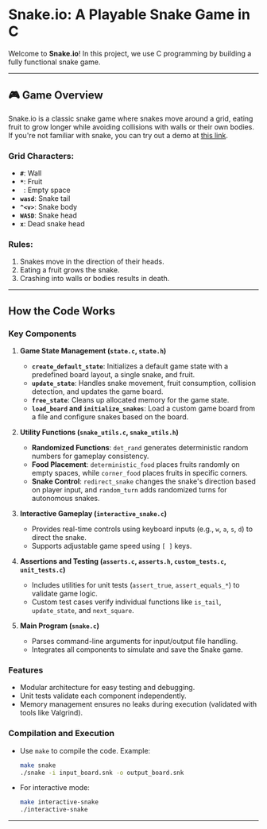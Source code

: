 # Snake.io: A Playable Snake Game in C

Welcome to **Snake.io**! In this project, we use C programming by building a fully functional snake game.

---

## 🎮 Game Overview
Snake.io is a classic snake game where snakes move around a grid, eating fruit to grow longer while avoiding collisions with walls or their own bodies. If you're not familiar with snake, you can try out a demo at [this link](https://cs61c.org/fa24/projects/proj1/#:~:text=If%20you%27re%20not%20familiar%20with%20snake%2C%20you%20can%20try%20out%20a%20demo%20at%20this%20link).

### Grid Characters:
- **`#`**: Wall  
- **`*`**: Fruit  
- **` `**: Empty space  
- **`wasd`**: Snake tail  
- **`^<v>`**: Snake body  
- **`WASD`**: Snake head  
- **`x`**: Dead snake head  

### Rules:
1. Snakes move in the direction of their heads.
2. Eating a fruit grows the snake.
3. Crashing into walls or bodies results in death.

---

## How the Code Works

### Key Components

1. **Game State Management (`state.c`, `state.h`)**
   - **`create_default_state`**: Initializes a default game state with a predefined board layout, a single snake, and fruit.
   - **`update_state`**: Handles snake movement, fruit consumption, collision detection, and updates the game board.
   - **`free_state`**: Cleans up allocated memory for the game state.
   - **`load_board` and `initialize_snakes`**: Load a custom game board from a file and configure snakes based on the board.

2. **Utility Functions (`snake_utils.c`, `snake_utils.h`)**
   - **Randomized Functions**: `det_rand` generates deterministic random numbers for gameplay consistency. 
   - **Food Placement**: `deterministic_food` places fruits randomly on empty spaces, while `corner_food` places fruits in specific corners.
   - **Snake Control**: `redirect_snake` changes the snake's direction based on player input, and `random_turn` adds randomized turns for autonomous snakes.

3. **Interactive Gameplay (`interactive_snake.c`)**
   - Provides real-time controls using keyboard inputs (e.g., `w`, `a`, `s`, `d`) to direct the snake.
   - Supports adjustable game speed using `[ ]` keys.

4. **Assertions and Testing (`asserts.c`, `asserts.h`, `custom_tests.c`, `unit_tests.c`)**
   - Includes utilities for unit tests (`assert_true`, `assert_equals_*`) to validate game logic.
   - Custom test cases verify individual functions like `is_tail`, `update_state`, and `next_square`.

5. **Main Program (`snake.c`)**
   - Parses command-line arguments for input/output file handling.
   - Integrates all components to simulate and save the Snake game.

### Features
- Modular architecture for easy testing and debugging.
- Unit tests validate each component independently.
- Memory management ensures no leaks during execution (validated with tools like Valgrind).

### Compilation and Execution
- Use `make` to compile the code. Example:
  ```bash
  make snake
  ./snake -i input_board.snk -o output_board.snk
  ```
- For interactive mode:
  ```bash
  make interactive-snake
  ./interactive-snake
  ```

---
